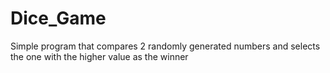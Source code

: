 # Dice_Game
Simple program that compares 2 randomly generated numbers and selects the one with the higher value as the winner